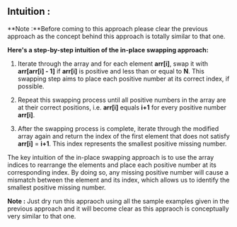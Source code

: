 ## Intuition :

**Note :**Before coming to this approach please clear the previous approach as the concept behind this approach
is totally similar to that one.

**Here's a step-by-step intuition of the in-place swapping approach:**
1. Iterate through the array and for each element **arr[i]**, swap it with **arr[arr[i] - 1]** if **arr[i]** is positive and less
    than or equal to **N**. This swapping step aims to place each positive number at its correct index, if possible.

2. Repeat this swapping process until all positive numbers in the array are at their correct positions, i.e. **arr[i]** equals **i+1** 
    for every positive number **arr[i]**.

3. After the swapping process is complete, iterate through the modified array again and return the index of the first element 
   that does not satisfy **arr[i]** = **i+1**. This index represents the smallest positive missing number.

The key intuition of the in-place swapping approach is to use the array indices to rearrange the elements and place each positive number at its corresponding index. By doing so, any missing positive number will cause a mismatch between the element and its index, which allows us to identify the smallest positive missing number.

**Note :** Just dry run this appraoch using all the sample examples given in the previous approach and it will become clear as this appraoch
is conceptually very similar to that one.
 
